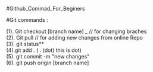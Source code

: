#Github_Commad_For_Beginers <br />

#Git commands : <br />

(1). Git checkout [branch name]   _   // for changing braches  <br />
(2). Git pull                      // for adding new changes from online Repo <br />
(3). git status** <br />
(4).git add .  ( . (dot) this is dot) <br />
(5).  git commit -m "new changes"  <br />
(6). git push origin [branch name]  <br />
